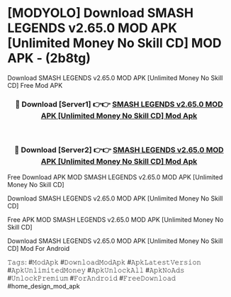 # [MODYOLO] Download SMASH LEGENDS v2.65.0 MOD APK [Unlimited Money No Skill CD] MOD APK - (2b8tg)
Download SMASH LEGENDS v2.65.0 MOD APK [Unlimited Money No Skill CD] Free Mod APK

<div align="center">
<h3>🔴 Download [Server1] 👉👉 <a href="https://apk-comot.site?title=SMASH_LEGENDS_v2.65.0_MOD_APK_[Unlimited_Money_No_Skill_CD]">SMASH LEGENDS v2.65.0 MOD APK [Unlimited Money No Skill CD] Mod Apk</a></h3><br>

<h3>🔴 Download [Server2] 👉👉 <a href="https://apk-comot.site?title=SMASH_LEGENDS_v2.65.0_MOD_APK_[Unlimited_Money_No_Skill_CD]">SMASH LEGENDS v2.65.0 MOD APK [Unlimited Money No Skill CD] Mod Apk</a></h3>
</div>


Free Download APK MOD SMASH LEGENDS v2.65.0 MOD APK [Unlimited Money No Skill CD]

Download SMASH LEGENDS v2.65.0 MOD APK [Unlimited Money No Skill CD] 

Free APK MOD SMASH LEGENDS v2.65.0 MOD APK [Unlimited Money No Skill CD] 

Download SMASH LEGENDS v2.65.0 MOD APK [Unlimited Money No Skill CD] Mod For Android

𝚃𝚊𝚐𝚜: #𝙼𝚘𝚍𝙰𝚙𝚔 #𝙳𝚘𝚠𝚗𝚕𝚘𝚊𝚍𝙼𝚘𝚍𝙰𝚙𝚔 #𝙰𝚙𝚔𝙻𝚊𝚝𝚎𝚜𝚝𝚅𝚎𝚛𝚜𝚒𝚘𝚗 #𝙰𝚙𝚔𝚄𝚗𝚕𝚒𝚖𝚒𝚝𝚎𝚍𝙼𝚘𝚗𝚎𝚢 #𝙰𝚙𝚔𝚄𝚗𝚕𝚘𝚌𝚔𝙰𝚕𝚕 #𝙰𝚙𝚔𝙽𝚘𝙰𝚍𝚜 #𝚄𝚗𝚕𝚘𝚌𝚔𝙿𝚛𝚎𝚖𝚒𝚞𝚖 #𝙵𝚘𝚛𝙰𝚗𝚍𝚛𝚘𝚒𝚍 #𝙵𝚛𝚎𝚎𝙳𝚘𝚠𝚗𝚕𝚘𝚊𝚍 #home_design_mod_apk